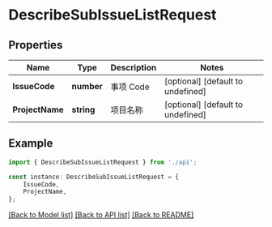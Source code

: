 # DescribeSubIssueListRequest


## Properties

Name | Type | Description | Notes
------------ | ------------- | ------------- | -------------
**IssueCode** | **number** | 事项 Code | [optional] [default to undefined]
**ProjectName** | **string** | 项目名称 | [optional] [default to undefined]

## Example

```typescript
import { DescribeSubIssueListRequest } from './api';

const instance: DescribeSubIssueListRequest = {
    IssueCode,
    ProjectName,
};
```

[[Back to Model list]](../README.md#documentation-for-models) [[Back to API list]](../README.md#documentation-for-api-endpoints) [[Back to README]](../README.md)
